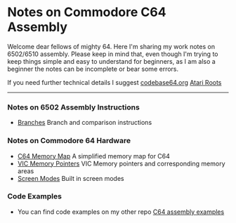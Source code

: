 # Notes on Commodore C64 Assembly

Welcome dear fellows of mighty 64. Here I'm sharing my work notes on 6502/6510 assembly. Please keep in mind that, even though I'm trying to keep things simple and easy to understand for beginners, as I am also a beginner the notes can be incomplete or bear some errors.

If you need further technical details I suggest [codebase64.org](codebase64.org)
[Atari Roots](http://www.atariarchives.org/roots/index.php)

---
### Notes on 6502 Assembly Instructions
+ [Branches](https://github.com/SrHead/C64-Notes/blob/master/notes/Branches.md) Branch and comparison instructions

### Notes on Commodore 64 Hardware

+ [C64 Memory Map](notes/C64-memory-map.md) A simplified memory map for C64
+ [VIC Memory Pointers](https://github.com/wizofwor/C64-Notes/blob/master/notes/Memory-locations-used-by-VIC.md) VIC Memory pointers and corresponding memory areas
+ [Screen Modes](https://github.com/wizofwor/C64-Notes/blob/master/notes/C64-screen-modes.md) Built in screen modes

 
### Code Examples

+ You can find code examples on my other repo [C64 assembly examples](https://github.com/wizofwor/C64-assembly-examples)

